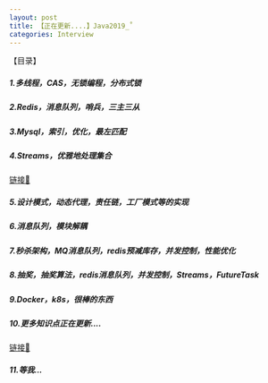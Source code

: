 ```yaml
---
layout: post
title: 【正在更新....】Java2019_˚
categories: Interview
---
```

【目录】

##### 1.多线程，CAS，无锁编程，分布式锁
##### 2.Redis，消息队列，哨兵，三主三从
##### 3.Mysql，索引，优化，最左匹配
##### 4.Streams，优雅地处理集合

[链接🔗](http://aragron.com/java8/2018/07/29/Streams-taste.html)

##### 5.设计模式，动态代理，责任链，工厂模式等的实现
##### 6.消息队列，模块解耦
##### 7.秒杀架构，MQ消息队列，redis预减库存，并发控制，性能优化
##### 8.抽奖，抽奖算法，redis消息队列，并发控制，Streams，FutureTask
##### 9.Docker，k8s，很棒的东西
##### 10.更多知识点正在更新....

[链接🔗](http://aragron.com/interview/2017/04/16/Java-2016.html)

##### 11.等我...



  




